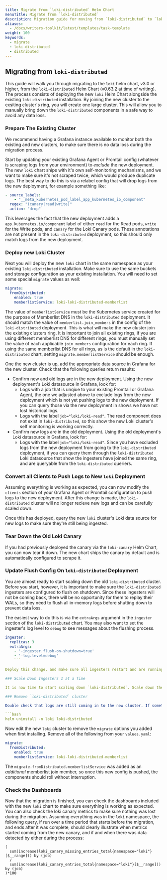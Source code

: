 ```yaml
---
title: Migrate from `loki-distributed` Helm Chart
menuTitle: Migrate from `loki-distributed`
description: Migration guide for moving from `loki-distributed` to `loki`
aliases:
  - /docs/writers-toolkit/latest/templates/task-template
weight: 100
keywords:
  - migrate
  - loki-distributed
  - distributed
---
```


## Migrating from `loki-distributed`

This guide will walk you through migrating to the `loki` helm chart, v3.0 or higher, from the `loki-distributed` Helm Chart (v0.63.2 at time of writing). The process consists of deploying the new `loki` Helm Chart alongside the existing `loki-distributed` installation. By joining the new cluster to the exsiting cluster's ring, you will create one large cluster. This will allow you to manually bring down the `loki-distributed` components in a safe way to avoid any data loss.

### Prepare The Existing Cluster

We recommend having a Grafana instance available to monitor both the existing and new clusters, to make sure there is no data loss during the migration process.

Start by updating your existing Grafana Agent or Promtail config (whatever is scraping logs from your environment) to _exclude_ the new deployment. The new `loki` chart ships with it's own self-monitoring mechanisms, and we want to make sure it's not scraped twice, which would produce duplicate logs. The best way to do this is via a relabel config that will drop logs from the new deployment, for example something like:

```yaml
- source_labels:
    - "__meta_kubernetes_pod_label_app_kubernetes_io_component"
  regex: "(canary|read|write)"
  action: "drop"
```

This leverages the fact that the new deployment adds a `app.kubernetes.io/component` label of either `read` for the Read pods, `write` for the Write pods, and `canary` for the Loki Canary pods. These annotations are not present in the `loki-distributed` deployment, so this should only match logs from the new deployment.

### Deploy new Loki Cluster

Next you will deploy the new `loki` chart in the same namespace as your existing `loki-distributed` installation. Make sure to use the same buckets and storage configuration as your existing installation. You will need to set some special `migrate` values as well:

```yaml
migrate:
  fromDistributed:
    enabled: true
    memberlistService: loki-loki-distributed-memberlist
```

The value of `memberlistService` must be the Kubernetes service created for the purpose of Memberlist DNS in the `loki-distributed` deployment. It should match the value of `memberlist.join_members` in the config of the `loki-distributed` deployment. This is what will make the new cluster join the existing clusters ring. It is important to join all existing rings, if you are using different memberlist DNS for different rings, you must manually set the value of each applicable `join_members` configuration for each ring. If using the same memberlist DNS for all rings, as is the default in the `loki-distributed` chart, setting `migrate.memberlistService` should be enough.

One the new cluster is up, add the appropriate data source in Grafana for the new cluster. Check that the following queries return results:

* Confirm new and old logs are in the new deployment. Using the new deployment's Loki datasource in Grafana, look for:
  * Logs with a job that is unqiue to your existing Promtail or Grafana Agent, the one we adjusted above to exclude logs from the new deployment which is not yet pushing logs to the new deployment. If you can query those via the new deployment in shows we have not lost historical logs.
  * Logs with the label `job="loki/loki-read"`. The read component does not exist in `loki-distributed`, so this show the new Loki cluster's self monitoring is working correctly.
* Confirm new logs are in the old deployment. Using the old deployment's Loki datasource in Grafana, look for:
  * Logs with the label `job="loki/loki-read"`. Since you have excluded logs from the new deployment from going to the `loki-distributed` deployment, if you can query them through the `loki-distributed` Loki datasource that show the ingesters have joined the same ring, and are queryable from the `loki-distributed` queriers.

### Convert all Clients to Push Logs to New `loki` Deployment

Assuming everything is working as expected, you can now modify the `clients` section of your Grafana Agent or Promtail configuration to push logs to the new deployment. After this change is made, the `loki-distributed` cluster will no longer recieve new logs and can be carefully scaled down.

Once this has deployed, query the new `loki` cluster's Loki data source for new logs to make sure they're still being ingested.

### Tear Down the Old Loki Canary

If you had previously deployed the canary via the `loki-canary` Helm Chart, you can now tear it down. The new chart ships the canary by default and is automatically configured to scrape it.

### Update Flush Config On `loki-distributed` Deployment

You are almost ready to start scaling down the old `loki-distributed` cluster. Before you start, however, it is important to make sure the `loki-distributed` ingesters are configured to flush on shutdown. Since these ingesters will not be coming back, there will be no opportunity for them to replay their WALs, so they need to flush all in-memory logs before shutting down to prevent data loss. 

The easiest way to do this is via the `extraArgs` argument in the `ingester` section of the `loki-distributed` chart. You may also want to set the ingester's log level to `debug` to see messages about the flushing process.

```yaml
ingester:
  replicas: 3
  extraArgs:
    - '-ingester.flush-on-shutdown=true' 
    - '-log.level=debug'
    ```

Deploy this change, and make sure all ingesters restart and are running the latest configuration.

### Scale Down Ingesters 1 at a Time

It is now time to start scaling down `loki-distributed`. Scale down the ingester StatefulSet or Deployment (depending on how your `loki-distributed` chart is deployed) 1 replica at a time. If `debug` logs were enabled, you can monitor the logs of each ingester as it's terminating to make sure the flushing process was successful. Once the ingester pod is fully terminated, continue decrementing by another 1 replica. Continue until there are 0 instances of the ingester running.

### Remove `loki-distributed` cluster

Double check that logs are still coming in to the new cluster. If something is wrong, it will be much easier to quickly scale back up `loki-distributed` ingesters before tearing down the whole cluster so you can investigate. If everything looks good, you can tear down `loki-distributed` using `helm uninstall`. For example:

```bash
helm uninstall -n loki loki-distributed
```

Now edit the new `loki` cluster to remove the `migrate` options you added when first installing. Remove all of the following from your `values.yaml`:

```yaml
migrate:
  fromDistributed:
    enabled: true
    memberlistService: loki-loki-distributed-memberlist
```

The `migrate.fromDistributed.memberlistService` was added as an _additional_ memberlist join member, so once this new config is pushed, the components should roll without interruption.


### Check the Dashboards

Now that the migration is finished, you can check the dashboards included with the new `loki` chart to make sure everything is working as expected. You can also check the loki canary metrics to make sure nothing was lost during the migration. Assuming everything was in the `loki` namespace, the following query, if run over a time period that starts before the migration, and ends after it was complete, should clearly illustrate when metrics started coming from the new canary, and if and when there was data detected by either during the process:

```logql
(
  sum(increase(loki_canary_missing_entries_total{namespace="loki"}[$__range])) by (job) 
  / 
  sum(increase(loki_canary_entries_total{namespace="loki"}[$__range])) by (job)
)*100
```
